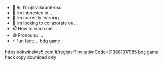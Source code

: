 - 👋 Hi, I’m @saikiran9-oss
- 👀 I’m interested in ...
- 🌱 I’m currently learning ...
- 💞️ I’m looking to collaborate on ...
- 📫 How to reach me ...
- 😄 Pronouns: ...
- ⚡ Fun fact: ...
 bdg game 
<!---
saikiran9-oss/saikiran9-oss is a ✨ special ✨ repository because its `README.md` (this file) appears on your GitHub profile.
You can click the Preview link to take a look at your changes.
--->
https://okwinslots5.com/#/register?invitationCode=313881317985
bdg game hack copy download only 
